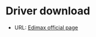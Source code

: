 # Driver download 
* URL: [Edimax official page](https://www.edimax.com/edimax/download/download/data/edimax/tw/download/for_home/wireless_adapters/wireless_adapters_ac1200_dual-band/ew-7822ulc)
